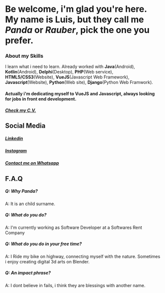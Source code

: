 # Be welcome, i'm glad you're here. My name is Luis, but they call me _Panda_ or _Rauber_, pick the one you prefer.
### About my Skills
I learn what i need to learn. Already worked with **Java**(Android), **Kotlin**(Android), **Delphi**(Desktop), **PHP**(Web service), **HTML5/CSS3**(Website), **VueJS**(Javascript Web Framework), **Javascript**(Website), **Python**(Web site), **Django**(Python Web Framwork).
#### Actually i'm dedicating myself to VueJS and Javascript, always looking for jobs in front end development.
##### [Check my C.V.](https://drive.google.com/file/d/1PBCOdWXONyqn5nb7SI-ZYUxYw9ltTud0/view?usp=sharing)


## Social Media
##### [Linkedin](https://www.linkedin.com/in/luis-fernando-rauber-juvinel-796a5515a/)
##### [Instagram](https://instagram.com/luisfrauber)
##### [Contact me on Whatsapp](https://api.whatsapp.com/send?phone=5545998345338&text=Hi%20Luis%2C%20i%20found%20your%20number%20on%20Github.com)

## F.A.Q
##### **Q: Why Panda?**
A: It is an child surname.
##### **Q: What do you do?**
A: I'm currently working as Software Developer at a Softwares Rent Company
##### **Q: What do you do in your free time?**
A: I Ride my bike on highway, connecting myself with the nature. Sometimes i enjoy creating digital 3d arts on Blender.
##### **Q: An impact phrase?**
A: I dont believe in fails, i think they are blessings with another name.


